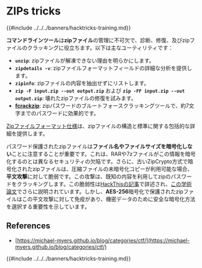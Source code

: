 # ZIPs tricks

{{#include ../../../banners/hacktricks-training.md}}

**コマンドラインツール**は**zipファイル**の管理に不可欠で、診断、修復、及びzipファイルのクラッキングに役立ちます。以下は主なユーティリティです：

- **`unzip`**: zipファイルが解凍できない理由を明らかにします。
- **`zipdetails -v`**: zipファイルフォーマットフィールドの詳細な分析を提供します。
- **`zipinfo`**: zipファイルの内容を抽出せずにリストします。
- **`zip -F input.zip --out output.zip`** および **`zip -FF input.zip --out output.zip`**: 壊れたzipファイルの修復を試みます。
- **[fcrackzip](https://github.com/hyc/fcrackzip)**: zipパスワードのブルートフォースクラッキングツールで、約7文字までのパスワードに効果的です。

[Zipファイルフォーマット仕様](https://pkware.cachefly.net/webdocs/casestudies/APPNOTE.TXT)は、zipファイルの構造と標準に関する包括的な詳細を提供します。

パスワード保護されたzipファイルは**ファイル名やファイルサイズを暗号化しない**ことに注意することが重要です。これは、RARや7zファイルがこの情報を暗号化するのとは異なるセキュリティの欠陥です。さらに、古いZipCrypto方式で暗号化されたzipファイルは、圧縮ファイルの未暗号化コピーが利用可能な場合、**平文攻撃**に対して脆弱です。この攻撃は、既知の内容を利用してzipのパスワードをクラッキングします。この脆弱性は[HackThisの記事](https://www.hackthis.co.uk/articles/known-plaintext-attack-cracking-zip-files)で詳述され、[この学術論文](https://www.cs.auckland.ac.nz/~mike/zipattacks.pdf)でさらに説明されています。しかし、**AES-256**暗号化で保護されたzipファイルはこの平文攻撃に対して免疫があり、機密データのために安全な暗号化方法を選択する重要性を示しています。

## References

- [https://michael-myers.github.io/blog/categories/ctf/](https://michael-myers.github.io/blog/categories/ctf/)

{{#include ../../../banners/hacktricks-training.md}}

